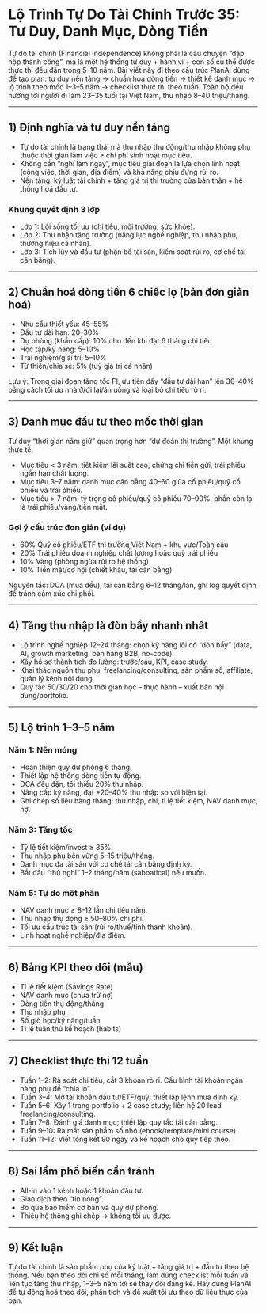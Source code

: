 # Lộ Trình Tự Do Tài Chính Trước 35: Tư Duy, Danh Mục, Dòng Tiền

Tự do tài chính (Financial Independence) không phải là câu chuyện “đập hộp thành công”, mà là một hệ thống tư duy + hành vi + con số cụ thể được thực thi đều đặn trong 5–10 năm. Bài viết này đi theo cấu trúc PlanAI dùng để tạo plan: tư duy nền tảng → chuẩn hoá dòng tiền → thiết kế danh mục → lộ trình theo mốc 1–3–5 năm → checklist thực thi theo tuần. Toàn bộ đều hướng tới người đi làm 23–35 tuổi tại Việt Nam, thu nhập 8–40 triệu/tháng.

---

## 1) Định nghĩa và tư duy nền tảng

- Tự do tài chính là trạng thái mà thu nhập thụ động/thu nhập không phụ thuộc thời gian làm việc ≥ chi phí sinh hoạt mục tiêu.
- Không cần “nghỉ làm ngay”, mục tiêu giai đoạn là lựa chọn linh hoạt (công việc, thời gian, địa điểm) và khả năng chịu đựng rủi ro.
- Nền tảng: kỷ luật tài chính + tăng giá trị thị trường của bản thân + hệ thống hoá đầu tư.

### Khung quyết định 3 lớp
- Lớp 1: Lối sống tối ưu (chi tiêu, môi trường, sức khỏe).  
- Lớp 2: Thu nhập tăng trưởng (năng lực nghề nghiệp, thu nhập phụ, thương hiệu cá nhân).  
- Lớp 3: Tích lũy và đầu tư (phân bổ tài sản, kiểm soát rủi ro, cơ chế tái cân bằng).

---

## 2) Chuẩn hoá dòng tiền 6 chiếc lọ (bản đơn giản hoá)

- Nhu cầu thiết yếu: 45–55%  
- Đầu tư dài hạn: 20–30%  
- Dự phòng (khẩn cấp): 10% cho đến khi đạt 6 tháng chi tiêu  
- Học tập/kỹ năng: 5–10%  
- Trải nghiệm/giải trí: 5–10%  
- Từ thiện/chia sẻ: 5% (tuỳ giá trị cá nhân)

Lưu ý: Trong giai đoạn tăng tốc FI, ưu tiên đẩy “đầu tư dài hạn” lên 30–40% bằng cách tối ưu nhà ở/đi lại/ăn uống và loại bỏ chi tiêu rò rỉ.

---

## 3) Danh mục đầu tư theo mốc thời gian

Tư duy “thời gian nắm giữ” quan trọng hơn “dự đoán thị trường”. Một khung thực tế:

- Mục tiêu < 3 năm: tiết kiệm lãi suất cao, chứng chỉ tiền gửi, trái phiếu ngắn hạn chất lượng.  
- Mục tiêu 3–7 năm: danh mục cân bằng 40–60 giữa cổ phiếu/quỹ cổ phiếu và trái phiếu.  
- Mục tiêu > 7 năm: tỷ trọng cổ phiếu/quỹ cổ phiếu 70–90%, phần còn lại là trái phiếu/vàng/tiền mặt.

### Gợi ý cấu trúc đơn giản (ví dụ)
- 60% Quỹ cổ phiếu/ETF thị trường Việt Nam + khu vực/Toàn cầu  
- 20% Trái phiếu doanh nghiệp chất lượng hoặc quỹ trái phiếu  
- 10% Vàng (phòng ngừa rủi ro hệ thống)  
- 10% Tiền mặt/cơ hội (chiết khấu, tái cân bằng)

Nguyên tắc: DCA (mua đều), tái cân bằng 6–12 tháng/lần, ghi log quyết định để tránh cảm xúc chi phối.

---

## 4) Tăng thu nhập là đòn bẩy nhanh nhất

- Lộ trình nghề nghiệp 12–24 tháng: chọn kỹ năng lõi có “đòn bẩy” (data, AI, growth marketing, bán hàng B2B, no-code).  
- Xây hồ sơ thành tích đo lường: trước/sau, KPI, case study.  
- Khai thác nguồn thu phụ: freelancing/consulting, sản phẩm số, affiliate, quản lý kênh nội dung.  
- Quy tắc 50/30/20 cho thời gian học – thực hành – xuất bản nội dung/portfolio.

---

## 5) Lộ trình 1–3–5 năm

### Năm 1: Nền móng
- Hoàn thiện quỹ dự phòng 6 tháng.  
- Thiết lập hệ thống dòng tiền tự động.  
- DCA đều đặn, tối thiểu 20% thu nhập.  
- Nâng cấp kỹ năng, đạt +20–40% thu nhập so với hiện tại.  
- Ghi chép số liệu hàng tháng: thu nhập, chi, tỉ lệ tiết kiệm, NAV danh mục, nợ.

### Năm 3: Tăng tốc
- Tỷ lệ tiết kiệm/invest ≥ 35%.  
- Thu nhập phụ bền vững 5–15 triệu/tháng.  
- Danh mục đa tài sản với cơ chế tái cân bằng định kỳ.  
- Bắt đầu “thử nghỉ” 1–2 tháng/năm (sabbatical) nếu muốn.

### Năm 5: Tự do một phần
- NAV danh mục ≥ 8–12 lần chi tiêu năm.  
- Thu nhập thụ động ≥ 50–80% chi phí.  
- Tối ưu cấu trúc tài sản (rủi ro/thuế/tính thanh khoản).  
- Linh hoạt nghề nghiệp/địa điểm.

---

## 6) Bảng KPI theo dõi (mẫu)

- Tỉ lệ tiết kiệm (Savings Rate)
- NAV danh mục (chưa trừ nợ)
- Dòng tiền thụ động/tháng
- Thu nhập phụ
- Số giờ học/kỹ năng/tuần
- Tỉ lệ tuân thủ kế hoạch (habits)

---

## 7) Checklist thực thi 12 tuần

- Tuần 1–2: Rà soát chi tiêu; cắt 3 khoản rò rỉ. Cấu hình tài khoản ngân hàng phụ để “chia lọ”.  
- Tuần 3–4: Mở tài khoản đầu tư/ETF/quỹ; thiết lập lệnh mua định kỳ.  
- Tuần 5–6: Xây 1 trang portfolio + 2 case study; liên hệ 20 lead freelancing/consulting.  
- Tuần 7–8: Đánh giá danh mục; thiết lập quy tắc tái cân bằng.  
- Tuần 9–10: Ra mắt sản phẩm số nhỏ (ebook/template/mini course).  
- Tuần 11–12: Viết tổng kết 90 ngày và kế hoạch cho quý tiếp theo.

---

## 8) Sai lầm phổ biến cần tránh

- All-in vào 1 kênh hoặc 1 khoản đầu tư.  
- Giao dịch theo “tin nóng”.  
- Bỏ qua bảo hiểm cơ bản và quỹ dự phòng.  
- Thiếu hệ thống ghi chép -> không tối ưu được.

---

## 9) Kết luận

Tự do tài chính là sản phẩm phụ của kỷ luật + tăng giá trị + đầu tư theo hệ thống. Nếu bạn theo dõi chỉ số mỗi tháng, làm đúng checklist mỗi tuần và liên tục tăng thu nhập, 1–3–5 năm tới sẽ thay đổi đáng kể. Hãy dùng PlanAI để tự động hoá theo dõi, phân tích và đề xuất tối ưu theo dữ liệu thực của bạn.
